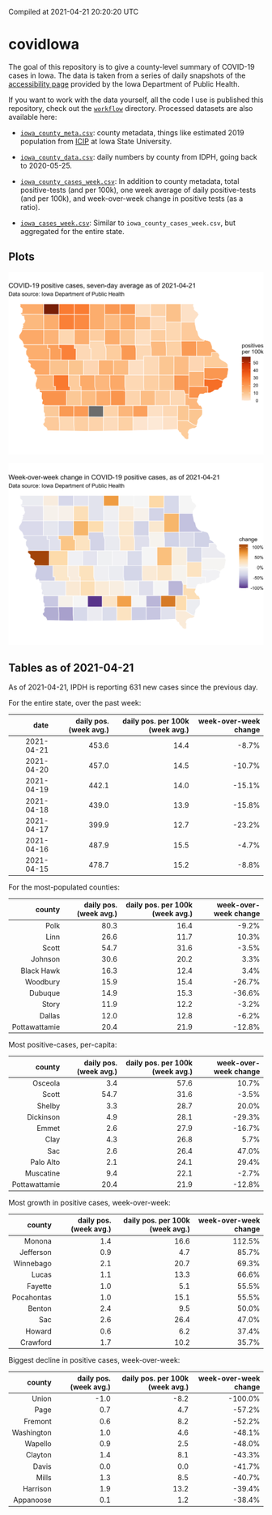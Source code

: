Compiled at 2021-04-21 20:20:20 UTC

<!-- README.md is generated from README.Rmd. Please edit that file -->

# covidIowa

<!-- badges: start -->

<!-- badges: end -->

The goal of this repository is to give a county-level summary of
COVID-19 cases in Iowa. The data is taken from a series of daily
snapshots of the [accessibility
page](https://coronavirus.iowa.gov/pages/access) provided by the Iowa
Department of Public Health.

If you want to work with the data yourself, all the code I use is
published this repository, check out the [`workflow`](workflow)
directory. Processed datasets are also available here:

  - [`iowa_county_meta.csv`](https://raw.githubusercontent.com/ijlyttle/covidIowa/master/workflow/data/99-publish/iowa_county_meta.csv):
    county metadata, things like estimated 2019 population from
    [ICIP](https://www.icip.iastate.edu/tables/population/counties-estimates)
    at Iowa State University.

  - [`iowa_county_data.csv`](https://raw.githubusercontent.com/ijlyttle/covidIowa/master/workflow/data/99-publish/iowa_county_data.csv):
    daily numbers by county from IDPH, going back to 2020-05-25.

  - [`iowa_county_cases_week.csv`](https://raw.githubusercontent.com/ijlyttle/covidIowa/master/workflow/data/99-publish/iowa_county_data.csv):
    In addition to county metadata, total positive-tests (and per 100k),
    one week average of daily positive-tests (and per 100k), and
    week-over-week change in positive tests (as a ratio).

  - [`iowa_cases_week.csv`](https://raw.githubusercontent.com/ijlyttle/covidIowa/master/workflow/data/99-publish/iowa_cases_week.csv):
    Similar to `iowa_county_cases_week.csv`, but aggregated for the
    entire state.

## Plots

![](workflow/data/99-publish/iowa_cases.png)

![](workflow/data/99-publish/iowa_change.png)

## Tables as of 2021-04-21

As of 2021-04-21, IPDH is reporting 631 new cases since the previous
day.

For the entire state, over the past week:

|       date | daily pos. (week avg.) | daily pos. per 100k (week avg.) | week-over-week change |
| ---------: | ---------------------: | ------------------------------: | --------------------: |
| 2021-04-21 |                  453.6 |                            14.4 |                \-8.7% |
| 2021-04-20 |                  457.0 |                            14.5 |               \-10.7% |
| 2021-04-19 |                  442.1 |                            14.0 |               \-15.1% |
| 2021-04-18 |                  439.0 |                            13.9 |               \-15.8% |
| 2021-04-17 |                  399.9 |                            12.7 |               \-23.2% |
| 2021-04-16 |                  487.9 |                            15.5 |                \-4.7% |
| 2021-04-15 |                  478.7 |                            15.2 |                \-8.8% |

For the most-populated counties:

|        county | daily pos. (week avg.) | daily pos. per 100k (week avg.) | week-over-week change |
| ------------: | ---------------------: | ------------------------------: | --------------------: |
|          Polk |                   80.3 |                            16.4 |                \-9.2% |
|          Linn |                   26.6 |                            11.7 |                 10.3% |
|         Scott |                   54.7 |                            31.6 |                \-3.5% |
|       Johnson |                   30.6 |                            20.2 |                  3.3% |
|    Black Hawk |                   16.3 |                            12.4 |                  3.4% |
|      Woodbury |                   15.9 |                            15.4 |               \-26.7% |
|       Dubuque |                   14.9 |                            15.3 |               \-36.6% |
|         Story |                   11.9 |                            12.2 |                \-3.2% |
|        Dallas |                   12.0 |                            12.8 |                \-6.2% |
| Pottawattamie |                   20.4 |                            21.9 |               \-12.8% |

Most positive-cases, per-capita:

|        county | daily pos. (week avg.) | daily pos. per 100k (week avg.) | week-over-week change |
| ------------: | ---------------------: | ------------------------------: | --------------------: |
|       Osceola |                    3.4 |                            57.6 |                 10.7% |
|         Scott |                   54.7 |                            31.6 |                \-3.5% |
|        Shelby |                    3.3 |                            28.7 |                 20.0% |
|     Dickinson |                    4.9 |                            28.1 |               \-29.3% |
|         Emmet |                    2.6 |                            27.9 |               \-16.7% |
|          Clay |                    4.3 |                            26.8 |                  5.7% |
|           Sac |                    2.6 |                            26.4 |                 47.0% |
|     Palo Alto |                    2.1 |                            24.1 |                 29.4% |
|     Muscatine |                    9.4 |                            22.1 |                \-2.7% |
| Pottawattamie |                   20.4 |                            21.9 |               \-12.8% |

Most growth in positive cases, week-over-week:

|     county | daily pos. (week avg.) | daily pos. per 100k (week avg.) | week-over-week change |
| ---------: | ---------------------: | ------------------------------: | --------------------: |
|     Monona |                    1.4 |                            16.6 |                112.5% |
|  Jefferson |                    0.9 |                             4.7 |                 85.7% |
|  Winnebago |                    2.1 |                            20.7 |                 69.3% |
|      Lucas |                    1.1 |                            13.3 |                 66.6% |
|    Fayette |                    1.0 |                             5.1 |                 55.5% |
| Pocahontas |                    1.0 |                            15.1 |                 55.5% |
|     Benton |                    2.4 |                             9.5 |                 50.0% |
|        Sac |                    2.6 |                            26.4 |                 47.0% |
|     Howard |                    0.6 |                             6.2 |                 37.4% |
|   Crawford |                    1.7 |                            10.2 |                 35.7% |

Biggest decline in positive cases, week-over-week:

|     county | daily pos. (week avg.) | daily pos. per 100k (week avg.) | week-over-week change |
| ---------: | ---------------------: | ------------------------------: | --------------------: |
|      Union |                  \-1.0 |                           \-8.2 |              \-100.0% |
|       Page |                    0.7 |                             4.7 |               \-57.2% |
|    Fremont |                    0.6 |                             8.2 |               \-52.2% |
| Washington |                    1.0 |                             4.6 |               \-48.1% |
|    Wapello |                    0.9 |                             2.5 |               \-48.0% |
|    Clayton |                    1.4 |                             8.1 |               \-43.3% |
|      Davis |                    0.0 |                             0.0 |               \-41.7% |
|      Mills |                    1.3 |                             8.5 |               \-40.7% |
|   Harrison |                    1.9 |                            13.2 |               \-39.4% |
|  Appanoose |                    0.1 |                             1.2 |               \-38.4% |
